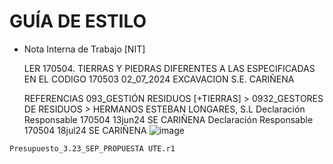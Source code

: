 # GUÍA DE ESTILO

- Nota Interna de Trabajo [NIT]



    LER 170504. TIERRAS Y PIEDRAS DIFERENTES A LAS ESPECIFICADAS EN EL CODIGO 170503
    02_07_2024 EXCAVACION S.E. CARIÑENA



    REFERENCIAS
    093_GESTIÓN RESIDUOS [+TIERRAS] > 0932_GESTORES DE RESIDUOS > HERMANOS ESTEBAN LONGARES, S.L
    Declaración Responsable 170504 13jun24 SE CARIÑENA
    Declaración Responsable 170504 18jul24 SE CARIÑENA
    ![image](https://github.com/user-attachments/assets/b57e54f9-f588-41c9-88c4-c02d715a0560)


`Presupuesto_3.23_SEP_PROPUESTA UTE.r1` 
